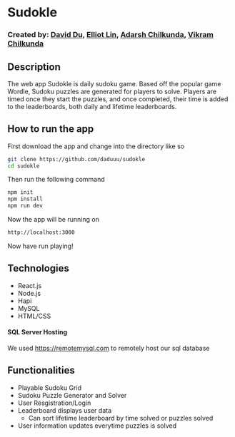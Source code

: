 # Sudokle
### Created by: [David Du](https://github.com/daduuu), [Elliot Lin](https://github.com/Falcons-Royale), [Adarsh Chilkunda](https://github.com/adroyalz), [Vikram Chilkunda](https://github.com/VikramChilkunda)

## Description
The web app Sudokle is daily sudoku game. Based off the popular game Wordle, Sudoku puzzles
are generated for players to solve. Players are timed once they start the puzzles, and once completed, their time is added to the leaderboards, both daily and lifetime leaderboards.

## How to run the app

First download the app and change into the directory like so

```bash
git clone https://github.com/daduuu/sudokle
cd sudokle
```
Then run the following command
```bash 
npm init
npm install
npm run dev
```

Now the app will be running on 
```bash
http://localhost:3000
```
Now have run playing!

## Technologies
- React.js
- Node.js
- Hapi
- MySQL
- HTML/CSS

#### SQL Server Hosting
We used https://remotemysql.com to remotely host our sql database

## Functionalities 
- Playable Sudoku Grid
- Sudoku Puzzle Generator and Solver
- User Resgistration/Login
- Leaderboard displays user data
    - Can sort lifetime leaderboard by time solved or puzzles solved
- User information updates everytime puzzles is solved